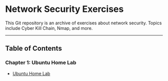 # Network Security Exercises

This Git repository is an archive of exercises about network security. Topics include Cyber Kill Chain, Nmap, and more.

---

## Table of Contents

### Chapter 1: Ubuntu Home Lab

- [Ubuntu Home Lab](./labs/ubuntu_home_lab.md)
